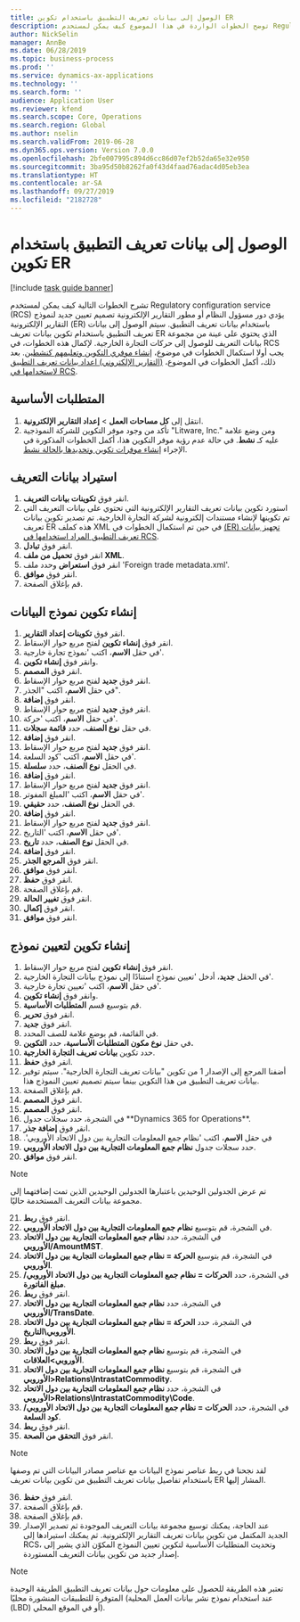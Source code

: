```yaml
---
title: الوصول إلى بيانات تعريف التطبيق باستخدام تكوين ER
description: توضح الخطوات الواردة في هذا الموضوع كيف يمكن لمستخدم Regulatory configuration service (RCS) تصميم تعيين جديد لنموذج التقارير الإلكترونية (ER) باستخدام بيانات التعريف في Finance and Operations.
author: NickSelin
manager: AnnBe
ms.date: 06/28/2019
ms.topic: business-process
ms.prod: ''
ms.service: dynamics-ax-applications
ms.technology: ''
ms.search.form: ''
audience: Application User
ms.reviewer: kfend
ms.search.scope: Core, Operations
ms.search.region: Global
ms.author: nselin
ms.search.validFrom: 2019-06-28
ms.dyn365.ops.version: Version 7.0.0
ms.openlocfilehash: 2bfe007995c894d6cc86d07ef2b52da65e32e950
ms.sourcegitcommit: 3ba95d50b8262fa0f43d4faad76adac4d05eb3ea
ms.translationtype: HT
ms.contentlocale: ar-SA
ms.lasthandoff: 09/27/2019
ms.locfileid: "2182728"
---
```

# <a name="access-application-metadata-by-using-er-configuration"></a>الوصول إلى بيانات تعريف التطبيق باستخدام تكوين ER

[!include [task guide banner](../../includes/task-guide-banner.md)]

تشرح الخطوات التالية كيف يمكن لمستخدم Regulatory configuration service (RCS) يؤدي دور مسؤول النظام أو مطور التقارير الإلكترونية تصميم تعيين جديد لنموذج التقارير الإلكترونية (ER) باستخدام بيانات تعريف التطبيق. سيتم الوصول إلى بيانات تعريف التطبيق باستخدام تكوين بيانات تعريف ER الذي يحتوي على عينة من مجموعة بيانات التعريف للوصول إلى حركات التجارة الخارجية. لإكمال هذه الخطوات، في RCS يجب أولا استكمال الخطوات في موضوع، [إنشاء موفري التكوين وتعليمهم كنشطين](er-configuration-provider-mark-it-active-2016-11.md). بعد ذلك، أكمل الخطوات في الموضوع، [(التقارير الإلكتروني) اعداد بيانات تعريف التطبيق لاستخدامها في RCS](prepare-application-metadata-rcs.md).

## <a name="prerequisites"></a>المتطلبات الأساسية
1. انتقل إلى **كل مساحات العمل‬** > **إعداد التقارير الإلكترونية**. 
2. تأكد من وجود موفر التكوين للشركة النموذجية "Litware, Inc." ومن وضع علامة عليه كـ **نشط**. في حالة عدم رؤية موفر التكوين هذا، أكمل الخطوات المذكورة في الإجراء [إنشاء موفرات تكوين وتحديدها بالحالة نشط‬](er-configuration-provider-mark-it-active-2016-11.md). 

## <a name="import-metadata-configuration"></a>استيراد ‏‫بيانات التعريف‬ 
1. انقر فوق **تكوينات بيانات التعريف**. 
2. استورد تكوين بيانات تعريف التقارير الإلكترونية التي تحتوي على بيانات التعريف التي تم تكوينها لإنشاء مستندات إلكترونية لشركة التجارة الخارجية. تم تصدير تكوين بيانات تعريف ER هذه كملف XML في حين تم استكمال الخطوات في [(ER) تجهيز بيانات تعريف التطبيق المراد استخدامها في RCS](prepare-application-metadata-rcs.md). 
3. انقر فوق **تبادل**. 
4. انقر فوق **تحميل من ملف XML**. 
5. انقر فوق **استعراض** وحدد ملف 'Foreign trade metadata.xml'. 
6. انقر فوق **موافق**. 
7. قم بإغلاق الصفحة. 

## <a name="create-data-model-configuration"></a>إنشاء تكوين نموذج البيانات
1. انقر فوق **تكوينات إعداد التقارير‬**. 
2. انقر فوق **إنشاء تكوين** لفتح مربع حوار الإسقاط‬. 
3. في حقل **الاسم**، اكتب 'نموذج تجارة خارجية'. 
4. وانقر فوق **إنشاء تكوين**. 
5. انقر فوق **المصمم**. 
6. انقر فوق **جديد**  لفتح مربع حوار الإسقاط‬. 
7. في حقل **الاسم**، اكتب "الجذر"‬. 
8. انقر فوق **إضافة**. 
9. انقر فوق **جديد**  لفتح مربع حوار الإسقاط‬. 
10. في حقل **الاسم**، اكتب 'حركة'. 
11. في حقل **نوع الصنف**، حدد **قائمة سجلات**. 
12. انقر فوق **إضافة**. 
13. انقر فوق **جديد**  لفتح مربع حوار الإسقاط‬. 
14. في حقل **الاسم**، اكتب 'كود السلعة'. 
15. في الحقل **نوع الصنف**، حدد **سلسلة**. 
16. انقر فوق **إضافة**. 
17. انقر فوق **جديد**  لفتح مربع حوار الإسقاط‬. 
18. في حقل **الاسم**، اكتب 'المبلغ المفوتر'. 
19. في الحقل **نوع الصنف**، حدد **حقيقي**. 
20. انقر فوق **إضافة**. 
21. انقر فوق **جديد**  لفتح مربع حوار الإسقاط‬. 
22. في حقل **الاسم**، اكتب 'التاريخ'. 
23. في الحقل **نوع الصنف**، حدد **تاريخ**. 
24. انقر فوق **إضافة**. 
25. انقر فوق **المرجع الجذر**. 
26. انقر فوق **موافق**. 
27. انقر فوق **حفظ**. 
28. قم بإغلاق الصفحة. 
29. انقر فوق **تغيير الحالة**. 
30. انقر فوق **إكمال**. 
31. انقر فوق **موافق**. 

## <a name="create-model-mapping-configuration"></a>إنشاء تكوين لتعيين نموذج 
1. انقر فوق **إنشاء تكوين** لفتح مربع حوار الإسقاط‬. 
2. في الحقل **جديد**، أدخل 'تعيين نموذج استنادًا إلى نموذج بيانات التجارة الخارجية'. 
3. في حقل **الاسم**، اكتب 'تعيين تجارة خارجية'. 
4. وانقر فوق **إنشاء تكوين**. 
5. قم بتوسيع قسم **المتطلبات الأساسية‬**. 
6. انقر فوق **تحرير**. 
7. انقر فوق **جديد**. 
8. في القائمة، قم بوضع علامة للصف المحدد. 
9. في حقل **نوع مكون المتطلبات الأساسية**، حدد **التكوين.** 
10. حدد تكوين **بيانات تعريف التجارة الخارجية**. 
11. انقر فوق **حفظ**. 
12. أضفنا المرجع إلى الإصدار 1 من تكوين "بيانات تعريف التجارة الخارجية". سيتم توفير بيانات تعريف التطبيق من هذا التكوين بينما سيتم تصميم تعيين النموذج هذا. 
13. قم بإغلاق الصفحة. 
14. انقر فوق **المصمم**. 
15. انقر فوق **المصمم**. 
16. في الشجرة، حدد سجلات جدول **Dynamics 365 for Operations\**. 
17. انقر فوق **إضافة جذر**. 
18. في حقل **الاسم**، اكتب '‏‫نظام جمع المعلومات التجارية بين دول الاتحاد الأوروبي'. 
19. حدد سجلات جدول **نظام جمع المعلومات التجارية بين دول الاتحاد الأوروبي**. 
20. انقر فوق **موافق**. 

> [!NOTE]
> تم عرض الجدولين الوحيدين باعتبارها الجدولين الوحيدين الذين تمت إضافتهما إلى مجموعة بيانات التعريف المستخدمة حاليًا. 

21. انقر فوق **ربط**. 
22. في الشجرة، قم بتوسيع **نظام جمع المعلومات التجارية بين دول الاتحاد الأوروبي‬**. 
23. في الشجرة، حدد **نظام جمع المعلومات التجارية بين دول الاتحاد الأوروبي/AmountMST**. 
24. في الشجرة، قم بتوسيع **الحركة = نظام جمع المعلومات التجارية بين دول الاتحاد الأوروبي‬**. 
25. في الشجرة، حدد **الحركات = نظام جمع المعلومات التجارية بين دول الاتحاد الأوروبي/مبلغ الفاتورة**. 
26. انقر فوق **ربط**. 
27. في الشجرة، حدد **نظام جمع المعلومات التجارية بين دول الاتحاد الأوروبي/TransDate**. 
28. في الشجرة، حدد **الحركة = نظام جمع المعلومات التجارية بين دول الاتحاد الأوروبي\التاريخ**. 
29. انقر فوق **ربط**. 
30. في الشجرة، قم بتوسيع **نظام جمع المعلومات التجارية بين دول الاتحاد الأوروبي\>العلاقات**. 
31. في الشجرة، قم بتوسيع **نظام جمع المعلومات التجارية بين دول الاتحاد الأوروبي\>Relations\IntrastatCommodity**. 
32. في الشجرة، حدد **نظام جمع المعلومات التجارية بين دول الاتحاد الأوروبي\>Relations\IntrastatCommodity\Code**. 
33. في الشجرة، حدد **الحركات = نظام جمع المعلومات التجارية بين دول الاتحاد الأوروبي/كود السلعة**. 
34. انقر فوق **ربط**. 
35. انقر فوق **التحقق من الصحة**. 

> [!NOTE]
> لقد نجحنا في ربط عناصر نموذج البيانات مع عناصر مصادر البيانات التي تم وصفها باستخدام تفاصيل بيانات تعريف التطبيق من تكوين بيانات تعريف ER المشار إليها. 
36. انقر فوق **حفظ**. 
37. قم بإغلاق الصفحة. 
38. قم بإغلاق الصفحة. 
39. عند الحاجة، يمكنك توسيع مجموعة بيانات التعريف الموجودة ثم تصدير الإصدار الجديد المكتمل من تكوين بيانات تعريف التقارير الإلكترونية. ثم يمكنك استيرادها إلى RCS، وتحديث المتطلبات الأساسية لتكوين تعيين النموذج المكوّن الذي يشير إلى إصدار جديد من تكوين بيانات التعريف المستوردة. 

> [!NOTE]
> تعتبر هذه الطريقة للحصول على معلومات حول بيانات تعريف التطبيق الطريقة الوحيدة المتوفرة للتطبيقات المنشورة محليًا (عند استخدام نموذج نشر بيانات العمل المحلية (LBD) أو في الموقع المحلي).
        

